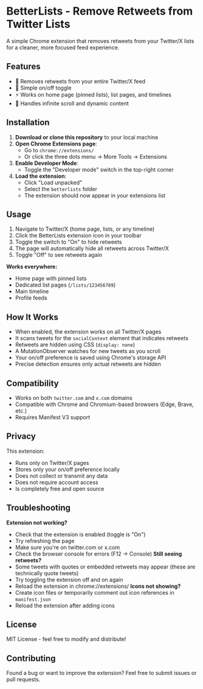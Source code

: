 # BetterLists - Remove Retweets from Twitter Lists
A simple Chrome extension that removes retweets from your Twitter/X lists for a cleaner, more focused feed experience.

## Features
- 🎯 Removes retweets from your entire Twitter/X feed
- 🔘 Simple on/off toggle
- ⚡ Works on home page (pinned lists), list pages, and timelines
- 🔄 Handles infinite scroll and dynamic content

## Installation
1. **Download or clone this repository** to your local machine
2. **Open Chrome Extensions page**:
   - Go to `chrome://extensions/`
   - Or click the three dots menu → More Tools → Extensions
3. **Enable Developer Mode**:
   - Toggle the "Developer mode" switch in the top-right corner
4. **Load the extension**:
   - Click "Load unpacked"
   - Select the `betterlists` folder
   - The extension should now appear in your extensions list

## Usage
1. Navigate to Twitter/X (home page, lists, or any timeline)
2. Click the BetterLists extension icon in your toolbar
3. Toggle the switch to "On" to hide retweets
4. The page will automatically hide all retweets across Twitter/X
5. Toggle "Off" to see retweets again

**Works everywhere:**
- Home page with pinned lists
- Dedicated list pages (`/lists/123456789`)
- Main timeline
- Profile feeds

## How It Works
- When enabled, the extension works on all Twitter/X pages
- It scans tweets for the `socialContext` element that indicates retweets
- Retweets are hidden using CSS (`display: none`)
- A MutationObserver watches for new tweets as you scroll
- Your on/off preference is saved using Chrome's storage API
- Precise detection ensures only actual retweets are hidden

## Compatibility
- Works on both `twitter.com` and `x.com` domains
- Compatible with Chrome and Chromium-based browsers (Edge, Brave, etc.)
- Requires Manifest V3 support

## Privacy
This extension:
- Runs only on Twitter/X pages
- Stores only your on/off preference locally
- Does not collect or transmit any data
- Does not require account access
- Is completely free and open source

## Troubleshooting
**Extension not working?**
- Check that the extension is enabled (toggle is "On")
- Try refreshing the page
- Make sure you're on twitter.com or x.com
- Check the browser console for errors (F12 → Console)
**Still seeing retweets?**
- Some tweets with quotes or embedded retweets may appear (these are technically quote tweets)
- Try toggling the extension off and on again
- Reload the extension in chrome://extensions/
**Icons not showing?**
- Create icon files or temporarily comment out icon references in `manifest.json`
- Reload the extension after adding icons

## License
MIT License - feel free to modify and distribute!

## Contributing
Found a bug or want to improve the extension? Feel free to submit issues or pull requests.